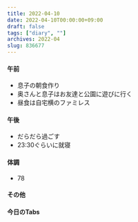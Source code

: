 ```yaml
---
title: 2022-04-10
date: 2022-04-10T00:00:00+09:00
draft: false
tags: ["diary", ""]
archives: 2022-04
slug: 836677
---
```

#### 午前
- 息子の朝食作り
- 奥さんと息子はお友達と公園に遊びに行く
- 昼食は自宅横のファミレス
#### 午後
- だらだら過ごす
- 23:30ぐらいに就寝
#### 体調
- 78
#### その他
#### 今日のTabs